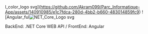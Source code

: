 
l_color_logo svg](https://github.com/Akram099/Parc_Informatique-App/assets/140910985/e1c7fdca-280d-4bb2-b660-483014859fc9)
![Angular_ful![NET_Core_Logo svg](https://github.com/Akram099/Parc_Informatique-App/assets/140910985/e266db26-b148-404f-b696-ddffff85d186)

BackEnd: .NET Core WEB API /
FrontEnd: Angular

